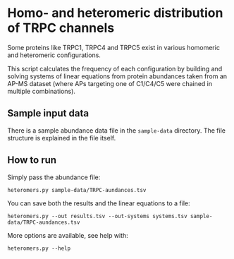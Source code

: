 # Homo- and heteromeric distribution of TRPC channels

Some proteins like TRPC1, TRPC4 and TRPC5 exist in various homomeric and heteromeric 
configurations. 

This script calculates the frequency of each configuration by building and 
solving systems of linear equations from protein abundances taken from an 
AP-MS dataset (where APs targeting one of C1/C4/C5 were chained in multiple 
combinations).

## Sample input data

There is a sample abundance data file in the `sample-data` directory. 
The file structure is explained in the file itself.

## How to run

Simply pass the abundance file:

    heteromers.py sample-data/TRPC-aundances.tsv

You can save both the results and the linear equations to a file:

    heteromers.py --out results.tsv --out-systems systems.tsv sample-data/TRPC-aundances.tsv

More options are available, see help with:

    heteromers.py --help
